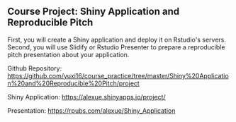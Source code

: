## Course Project: Shiny Application and Reproducible Pitch
First, you will create a Shiny application and deploy it on Rstudio's servers. Second, you will use Slidify or Rstudio Presenter to prepare a reproducible pitch presentation about your application.

Github Repository: https://github.com/yuxi16/course_practice/tree/master/Shiny%20Application%20and%20Reproducible%20Pitch/project

Shiny Application: https://alexue.shinyapps.io/project/

Presentation: https://rpubs.com/alexue/Shiny_Application

